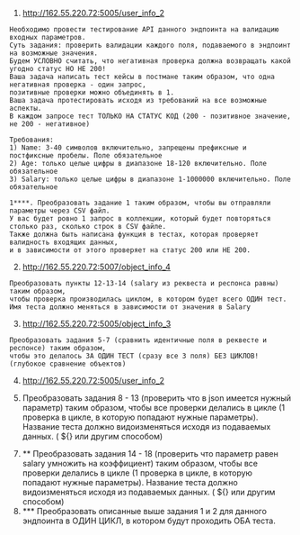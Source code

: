 
1. http://162.55.220.72:5005/user_info_2
```
Необходимо провести тестирование API данного эндпоинта на валидацию входных параметров.
Суть задания: проверить валидации каждого поля, подаваемого в эндпоинт на возможные значения. 
Будем УСЛОВНО считать, что негативная проверка должна возвращать какой угодно статус НО НЕ 200! 
Ваша задача написать тест кейсы в постмане таким образом, что одна негативная проверка - один запрос, 
позитивные проверки можно объединять в 1. 
Ваша задача протестировать исходя из требований на все возможные аспекты.
В каждом запросе тест ТОЛЬКО НА СТАТУС КОД (200 - позитивное значение, не 200 - негативное)
```
```
Требования:
1) Name: 3-40 символов включительно, запрещены префиксные и постфиксные пробелы. Поле обязательное
2) Age: только целые цифры в диапазоне 18-120 включительно. Поле обязательное
3) Salary: только целые цифры в диапазоне 1-1000000 включительно. Поле обязательное
```
```
1****. Преобразовать задание 1 таким образом, чтобы вы отправляли параметры через CSV файл. 
У вас будет ровно 1 запрос в коллекции, который будет повторяться столько раз, сколько строк в CSV файле. 
Также должна быть написана функция в тестах, которая проверяет валидность входящих данных,
и в зависимости от этого проверяет на статус 200 или НЕ 200.
```

2. http://162.55.220.72:5007/object_info_4
```
Преобразовать пункты 12-13-14 (salary из реквеста и респонса равны) таким образом, 
чтобы проверка производилась циклом, в котором будет всего ОДИН тест. 
Имя теста должно меняться в зависимости от значения в Salary
```

3. http://162.55.220.72:5005/object_info_3
```
Преобразовать задания 5-7 (сравнить идентичные поля в реквесте и респонсе) таким образом, 
чтобы это делалось ЗА ОДИН ТЕСТ (сразу все 3 поля) БЕЗ ЦИКЛОВ! (глубокое сравнение объектов)
```

4. http://162.55.220.72:5005/user_info_2

1. Преобразовать задания 8 - 13 (проверить что в json имеется нужный параметр) таким образом, чтобы все проверки делались в цикле (1 проверка в цикле, в которую попадают нужные параметры). Название теста должно видоизменяться исходя из подаваемых данных. ( ${}  или другим способом)
7) ** Преобразовать задания 14 - 18 (проверить что параметр равен salary умножить на коэффициент) таким образом, чтобы все проверки делались в цикле (1 проверка в цикле, в которую попадают нужные параметры). Название теста должно видоизменяться исходя из подаваемых данных. ( ${}  или другим способом)
8) *** Преобразовать описанные выше задания 1 и 2 для данного эндпоинта в ОДИН ЦИКЛ, в котором будут проходить ОБА теста.
